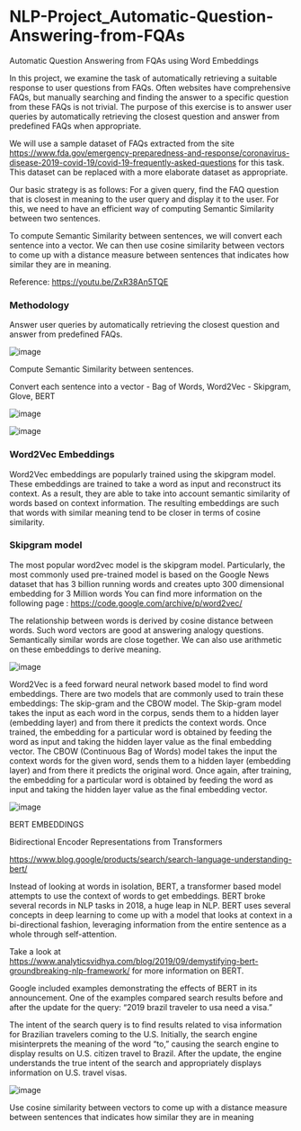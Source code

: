 # NLP-Project_Automatic-Question-Answering-from-FQAs
Automatic Question Answering from FQAs using Word Embeddings


In this project, we examine the task of automatically retrieving a suitable response to user questions from FAQs. Often websites have comprehensive FAQs, but manually searching and finding the answer to a specific question from these FAQs is not trivial. The purpose of this exercise is to answer user queries by automatically retrieving the closest question and answer from predefined FAQs when appropriate.

We will use a sample dataset of FAQs extracted from the site https://www.fda.gov/emergency-preparedness-and-response/coronavirus-disease-2019-covid-19/covid-19-frequently-asked-questions for this task. This dataset can be replaced with a more elaborate dataset as appropriate.

Our basic strategy is as follows: For a given query, find the FAQ question that is closest in meaning to the user query and display it to the user. For this, we need to have an efficient way of computing Semantic Similarity between two sentences.

To compute Semantic Similarity between sentences, we will convert each sentence into a vector. We can then use cosine similarity between vectors to come up with a distance measure between sentences that indicates how similar they are in meaning.

Reference: https://youtu.be/ZxR38An5TQE

### Methodology 
Answer user queries by automatically retrieving the closest question and answer from predefined FAQs.

![image](https://user-images.githubusercontent.com/93287801/156742587-8f4ef7de-750a-47b3-b68b-f20b85fd5f9b.png)


Compute Semantic Similarity between sentences.

Convert each sentence into a vector - Bag of Words, Word2Vec - Skipgram, Glove, BERT

![image](https://user-images.githubusercontent.com/93287801/156742671-0adc9af9-e5d6-4a93-bf7d-f4e66f833a46.png)

![image](https://user-images.githubusercontent.com/93287801/156742711-9d98d08f-695a-4302-956a-4ae71eee3df2.png)

### Word2Vec Embeddings

Word2Vec embeddings are popularly trained using the skipgram model. These embeddings are trained to take a word as input and reconstruct its context. As a result, they are able to take into account semantic similarity of words based on context information. The resulting embeddings are such that words with similar meaning tend to be closer in terms of cosine similarity.

### Skipgram model

The most popular word2vec model is the skipgram model. Particularly, the most commonly used pre-trained model is based on the Google News dataset that has 3 billion running words and creates upto 300 dimensional embedding for 3 Million words
You can find more information on the following page : https://code.google.com/archive/p/word2vec/

The relationship between words is derived by cosine distance between words. Such word vectors are good at answering analogy questions.
Semantically similar words are close together.
We can also use arithmetic on these embeddings to derive meaning.

![image](https://user-images.githubusercontent.com/93287801/156742824-9441331c-fdae-4032-b520-caa35bc9cd70.png)

Word2Vec is a feed forward neural network based model to find word embeddings. There are two models that are commonly used to train these embeddings: The skip-gram and the CBOW model.
The Skip-gram model takes the input as each word in the corpus, sends them to a hidden layer (embedding layer) and from there it predicts the context words. Once trained, the embedding for a particular word is obtained by feeding the word as input and taking the hidden layer value as the final embedding vector.
The CBOW (Continuous Bag of Words) model takes the input the context words for the given word, sends them to a hidden layer (embedding layer) and from there it predicts the original word. Once again, after training, the embedding for a particular word is obtained by feeding the word as input and taking the hidden layer value as the final embedding vector.

![image](https://user-images.githubusercontent.com/93287801/156742936-f39f5e31-6255-4c5a-96bd-a4098bfe9466.png)


BERT EMBEDDINGS

Bidirectional Encoder Representations from Transformers

https://www.blog.google/products/search/search-language-understanding-bert/

Instead of looking at words in isolation, BERT, a transformer based model attempts to use the context of words to get embeddings. BERT broke several records in NLP tasks in 2018, a huge leap in NLP. BERT uses several concepts in deep learning to come up with a model that looks at context in a bi-directional fashion, leveraging information from the entire sentence as a whole through self-attention.

Take a look at https://www.analyticsvidhya.com/blog/2019/09/demystifying-bert-groundbreaking-nlp-framework/ for more information on BERT.

Google included examples demonstrating the effects of BERT in its announcement. One of the examples compared search results before and after the update for the query: “2019 brazil traveler to usa need a visa.”

The intent of the search query is to find results related to visa information for Brazilian travelers coming to the U.S. Initially, the search engine misinterprets the meaning of the word “to,” causing the search engine to display results on U.S. citizen travel to Brazil. After the update, the engine understands the true intent of the search and appropriately displays information on U.S. travel visas.

![image](https://user-images.githubusercontent.com/93287801/156743008-39087253-e639-4538-bff0-2b4217b11447.png)


Use cosine similarity between vectors to come up with a distance measure between sentences that indicates how similar they are in meaning

